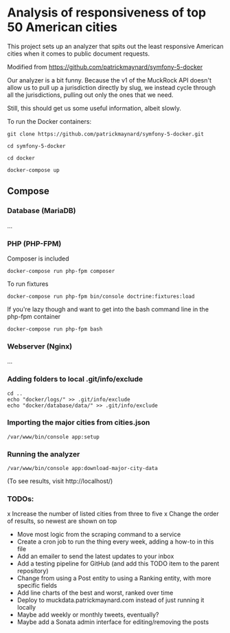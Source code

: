 # Analysis of responsiveness of top 50 American cities

This project sets up an analyzer that spits out the least responsive American cities when it comes to public document requests.

Modified from https://github.com/patrickmaynard/symfony-5-docker

Our analyzer is a bit funny. Because the v1 of the MuckRock API doesn't allow us to pull up a jurisdiction directly by slug, we instead cycle through all the jurisdictions, pulling out only the ones that we need.

Still, this should get us some useful information, albeit slowly.

To run the Docker containers:

```
git clone https://github.com/patrickmaynard/symfony-5-docker.git

cd symfony-5-docker

cd docker

docker-compose up
```

## Compose

### Database (MariaDB)

...

### PHP (PHP-FPM)

Composer is included

```
docker-compose run php-fpm composer 
```

To run fixtures

```
docker-compose run php-fpm bin/console doctrine:fixtures:load
```

If you're lazy though and want to get into the bash command line in the php-fpm container

```
docker-compose run php-fpm bash
```

### Webserver (Nginx)

...

### Adding folders to local .git/info/exclude

```
cd ..
echo "docker/logs/" >> .git/info/exclude
echo "docker/database/data/" >> .git/info/exclude
```

### Importing the major cities from cities.json

```
/var/www/bin/console app:setup
```

### Running the analyzer

```
/var/www/bin/console app:download-major-city-data
```
(To see results, visit http://localhost/)

### TODOs:

x Increase the number of listed cities from three to five
x Change the order of results, so newest are shown on top
* Move most logic from the scraping command to a service
* Create a cron job to run the thing every week, adding a how-to in this file
* Add an emailer to send the latest updates to your inbox
* Add a testing pipeline for GitHub (and add this TODO item to the parent repository)
* Change from using a Post entity to using a Ranking entity, with more specific fields
* Add line charts of the best and worst, ranked over time
* Deploy to muckdata.patrickmaynard.com instead of just running it locally
* Maybe add weekly or monthly tweets, eventually?
* Maybe add a Sonata admin interface for editing/removing the posts